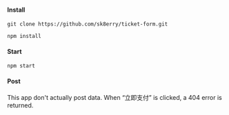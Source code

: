 #### Install
`git clone https://github.com/sk8erry/ticket-form.git`

`npm install`

#### Start
`npm start`

#### Post
This app don't actually post data. When “立即支付” is clicked, a 404 error is returned.